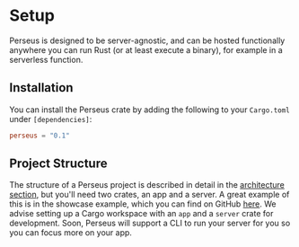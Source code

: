 # Setup

Perseus is designed to be server-agnostic, and can be hosted functionally anywhere you can run Rust (or at least execute a binary), for example in a serverless function.

## Installation

You can install the Perseus crate by adding the following to your `Cargo.toml` under `[dependencies]`:

```toml
perseus = "0.1"
```

## Project Structure

The structure of a Perseus project is described in detail in the [architecture section](./arch.md), but you'll need two crates, an app and a server. A great example of this is in the showcase example, which you can find on GitHub [here](). We advise setting up a Cargo workspace with an `app` and a `server` crate for development. Soon, Perseus will support a CLI to run your server for you so you can focus more on your app.
